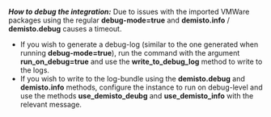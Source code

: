 ***How to debug the integration:***
Due to issues with the imported VMWare packages using the regular **debug-mode=true** and **demisto.info** / **demisto.debug** causes a timeout.
- If you wish to generate a debug-log (similar to the one generated when running **debug-mode=true**), run the command with the argument **run_on_debug=true** and use the **write_to_debug_log** method to write to the logs.
- If you wish to write to the log-bundle using the **demisto.debug** and **demisto.info** methods, configure the instance to run on debug-level and use the methods **use_demisto_deubg** and **use_demisto_info** with the relevant message.